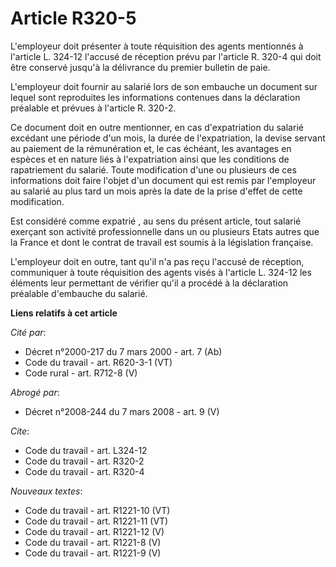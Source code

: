 # Article R320-5

L'employeur doit présenter à toute réquisition des agents mentionnés à l'article L. 324-12 l'accusé de réception prévu par
l'article R. 320-4 qui doit être conservé jusqu'à la délivrance du premier bulletin de paie. 

L'employeur doit fournir au salarié lors de son embauche un document sur lequel sont reproduites les informations contenues
dans la déclaration préalable et prévues à l'article R. 320-2. 

Ce document doit en outre mentionner, en cas d'expatriation du salarié excédant une période d'un mois, la durée de
l'expatriation, la devise servant au paiement de la rémunération et, le cas échéant, les avantages en espèces et en nature
liés à l'expatriation ainsi que les conditions de rapatriement du salarié. Toute modification d'une ou plusieurs de ces
informations doit faire l'objet d'un document qui est remis par l'employeur au salarié au plus tard un mois après la date de
la prise d'effet de cette modification. 

Est considéré comme expatrié , au sens du présent article, tout salarié exerçant son activité professionnelle dans un ou
plusieurs Etats autres que la France et dont le contrat de travail est soumis à la législation française. 

L'employeur doit en outre, tant qu'il n'a pas reçu l'accusé de réception, communiquer à toute réquisition des agents visés à
l'article L. 324-12 les éléments leur permettant de vérifier qu'il a procédé à la déclaration préalable d'embauche du
salarié.

**Liens relatifs à cet article**

_Cité par_:

  - Décret n°2000-217 du 7 mars 2000 - art. 7 (Ab)
  - Code du travail - art. R620-3-1 (VT)
  - Code rural - art. R712-8 (V)

_Abrogé par_:

  - Décret n°2008-244 du 7 mars 2008 - art. 9 (V)

_Cite_:

  - Code du travail - art. L324-12
  - Code du travail - art. R320-2
  - Code du travail - art. R320-4

_Nouveaux textes_:

  - Code du travail - art. R1221-10 (VT)
  - Code du travail - art. R1221-11 (VT)
  - Code du travail - art. R1221-12 (V)
  - Code du travail - art. R1221-8 (V)
  - Code du travail - art. R1221-9 (V)
